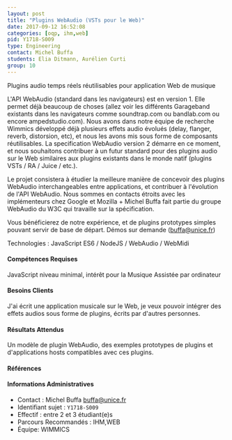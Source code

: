 ```yaml
---
layout: post
title: "Plugins WebAudio (VSTs pour le Web)"
date: 2017-09-12 16:52:08
categories: [oqp, ihm,web]
pid: Y1718-S009
type: Engineering
contact: Michel Buffa
students: Elia Ditmann, Aurélien Curti
group: 10
---
```

       
Plugins audio temps réels réutilisables pour application Web de musique

L'API WebAudio (standard dans les navigateurs) est en version 1. Elle permet déjà beaucoup de choses (allez voir les différents Garageband existants dans les navigateurs comme soundtrap.com ou bandlab.com ou encore ampedstudio.com). Nous avons dans notre équipe de recherche Wimmics développé déjà plusieurs effets audio évolués (delay, flanger, reverb, distorsion, etc), et nous les avons mis sous forme de composants réutilisables. La specification WebAudio version 2 démarre en ce moment, et nous souhaitons contribuer à un futur standard pour des plugins audio sur le Web similaires aux plugins existants dans le monde natif (plugins VSTs / RA / Juice / etc.).

Le projet consistera à étudier la meilleure manière de concevoir des plugins WebAudio interchangeables entre applications, et contribuer à l'évolution de l'API WebAudio. Nous sommes en contacts étroits avec les implémenteurs chez Google et Mozilla + Michel Buffa fait partie du groupe WebAudio du W3C qui travaille sur la spécification.

Vous bénéficierez de notre expérience, et de plugins prototypes simples pouvant servir de base de départ. Démos sur demande (buffa@unice.fr)

Technologies : JavaScript ES6 / NodeJS / WebAudio / WebMidi

#### Compétences Requises
JavaScript niveau minimal, intérêt pour la Musique Assistée par ordinateur



     

#### Besoins Clients
J'ai écrit une application musicale sur le Web, je veux pouvoir intégrer des effets audios sous forme de plugins, écrits par d'autres personnes.

#### Résultats Attendus
Un modèle de plugin WebAudio, des exemples prototypes de plugins et d'applications hosts compatibles avec ces plugins.

#### Références



#### Informations Administratives
  * Contact : Michel Buffa <buffa@unice.fr>
  * Identifiant sujet : `Y1718-S009`
  * Effectif : entre 2 et 3 étudiant(e)s
  * Parcours Recommandés : IHM,WEB
  * Équipe: WIMMICS

     